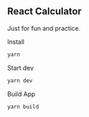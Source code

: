## React Calculator

Just for fun and practice.

Install
```sh
yarn
```

Start dev
```sh
yarn dev
```

Build App
```sh
yarn build
```
